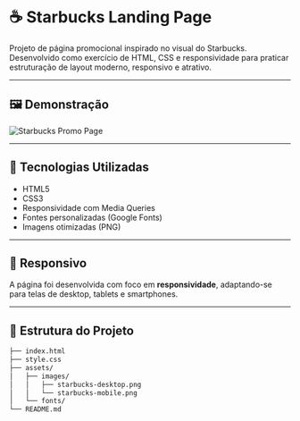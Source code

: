 # ☕ Starbucks Landing Page

Projeto de página promocional inspirado no visual do Starbucks. Desenvolvido como exercício de HTML, CSS e responsividade para praticar estruturação de layout moderno, responsivo e atrativo.

---

## 🖼️ Demonstração

![Starbucks Promo Page](./caminho/para/sua-imagem.png)

---

## 🚀 Tecnologias Utilizadas

- HTML5
- CSS3
- Responsividade com Media Queries
- Fontes personalizadas (Google Fonts)
- Imagens otimizadas (PNG)

---

## 📱 Responsivo

A página foi desenvolvida com foco em **responsividade**, adaptando-se para telas de desktop, tablets e smartphones.

---

## 📂 Estrutura do Projeto

```bash
├── index.html
├── style.css
├── assets/
│   ├── images/
│   │   ├── starbucks-desktop.png
│   │   └── starbucks-mobile.png
│   └── fonts/
└── README.md
